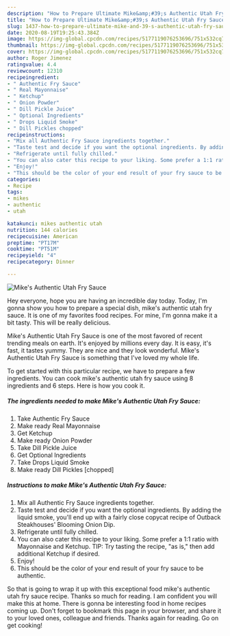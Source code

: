 ```yaml
---
description: "How to Prepare Ultimate Mike&amp;#39;s Authentic Utah Fry Sauce"
title: "How to Prepare Ultimate Mike&amp;#39;s Authentic Utah Fry Sauce"
slug: 1437-how-to-prepare-ultimate-mike-and-39-s-authentic-utah-fry-sauce
date: 2020-08-19T19:25:43.384Z
image: https://img-global.cpcdn.com/recipes/5177119076253696/751x532cq70/mikes-authentic-utah-fry-sauce-recipe-main-photo.jpg
thumbnail: https://img-global.cpcdn.com/recipes/5177119076253696/751x532cq70/mikes-authentic-utah-fry-sauce-recipe-main-photo.jpg
cover: https://img-global.cpcdn.com/recipes/5177119076253696/751x532cq70/mikes-authentic-utah-fry-sauce-recipe-main-photo.jpg
author: Roger Jimenez
ratingvalue: 4.4
reviewcount: 12310
recipeingredient:
- " Authentic Fry Sauce"
- " Real Mayonnaise"
- " Ketchup"
- " Onion Powder"
- " Dill Pickle Juice"
- " Optional Ingredients"
- " Drops Liquid Smoke"
- " Dill Pickles chopped"
recipeinstructions:
- "Mix all Authentic Fry Sauce ingredients together."
- "Taste test and decide if you want the optional ingredients. By adding the liquid smoke, you&#39;ll end up with a fairly close copycat recipe of Outback Steakhouses&#39; Blooming Onion Dip."
- "Refrigerate until fully chilled."
- "You can also cater this recipe to your liking. Some prefer a 1:1 ratio with Mayonnaise and Ketchup. TIP: Try tasting the recipe, &#34;as is,&#34; then add additional Ketchup if desired."
- "Enjoy!"
- "This should be the color of your end result of your fry sauce to be authentic."
categories:
- Recipe
tags:
- mikes
- authentic
- utah

katakunci: mikes authentic utah 
nutrition: 144 calories
recipecuisine: American
preptime: "PT17M"
cooktime: "PT51M"
recipeyield: "4"
recipecategory: Dinner

---
```



![Mike&#39;s Authentic Utah Fry Sauce](https://img-global.cpcdn.com/recipes/5177119076253696/751x532cq70/mikes-authentic-utah-fry-sauce-recipe-main-photo.jpg)

Hey everyone, hope you are having an incredible day today. Today, I'm gonna show you how to prepare a special dish, mike&#39;s authentic utah fry sauce. It is one of my favorites food recipes. For mine, I'm gonna make it a bit tasty. This will be really delicious.

Mike&#39;s Authentic Utah Fry Sauce is one of the most favored of recent trending meals on earth. It's enjoyed by millions every day. It is easy, it's fast, it tastes yummy. They are nice and they look wonderful. Mike&#39;s Authentic Utah Fry Sauce is something that I've loved my whole life.




To get started with this particular recipe, we have to prepare a few ingredients. You can cook mike&#39;s authentic utah fry sauce using 8 ingredients and 6 steps. Here is how you cook it.

<!--inarticleads1-->

##### The ingredients needed to make Mike&#39;s Authentic Utah Fry Sauce:

1. Take  Authentic Fry Sauce
1. Make ready  Real Mayonnaise
1. Get  Ketchup
1. Make ready  Onion Powder
1. Take  Dill Pickle Juice
1. Get  Optional Ingredients
1. Take  Drops Liquid Smoke
1. Make ready  Dill Pickles [chopped]




<!--inarticleads2-->

##### Instructions to make Mike&#39;s Authentic Utah Fry Sauce:

1. Mix all Authentic Fry Sauce ingredients together.
1. Taste test and decide if you want the optional ingredients. By adding the liquid smoke, you&#39;ll end up with a fairly close copycat recipe of Outback Steakhouses&#39; Blooming Onion Dip.
1. Refrigerate until fully chilled.
1. You can also cater this recipe to your liking. Some prefer a 1:1 ratio with Mayonnaise and Ketchup. TIP: Try tasting the recipe, &#34;as is,&#34; then add additional Ketchup if desired.
1. Enjoy!
1. This should be the color of your end result of your fry sauce to be authentic.




So that is going to wrap it up with this exceptional food mike&#39;s authentic utah fry sauce recipe. Thanks so much for reading. I am confident you will make this at home. There is gonna be interesting food in home recipes coming up. Don't forget to bookmark this page in your browser, and share it to your loved ones, colleague and friends. Thanks again for reading. Go on get cooking!
